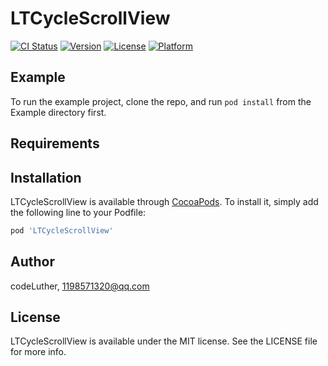 # LTCycleScrollView

[![CI Status](https://img.shields.io/travis/codeLuther/LTCycleScrollView.svg?style=flat)](https://travis-ci.org/codeLuther/LTCycleScrollView)
[![Version](https://img.shields.io/cocoapods/v/LTCycleScrollView.svg?style=flat)](https://cocoapods.org/pods/LTCycleScrollView)
[![License](https://img.shields.io/cocoapods/l/LTCycleScrollView.svg?style=flat)](https://cocoapods.org/pods/LTCycleScrollView)
[![Platform](https://img.shields.io/cocoapods/p/LTCycleScrollView.svg?style=flat)](https://cocoapods.org/pods/LTCycleScrollView)

## Example

To run the example project, clone the repo, and run `pod install` from the Example directory first.

## Requirements

## Installation

LTCycleScrollView is available through [CocoaPods](https://cocoapods.org). To install
it, simply add the following line to your Podfile:

```ruby
pod 'LTCycleScrollView'
```

## Author

codeLuther, 1198571320@qq.com

## License

LTCycleScrollView is available under the MIT license. See the LICENSE file for more info.
